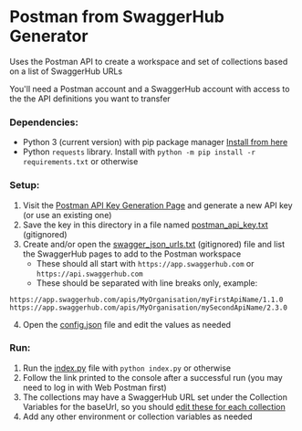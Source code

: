 # Postman from SwaggerHub Generator

Uses the Postman API to create a workspace and set of collections based on a list of SwaggerHub URLs

You'll need a Postman account and a SwaggerHub account with access to the the API definitions you want to transfer

### Dependencies:
- Python 3 (current version) with pip package manager [Install from here](https://www.python.org/downloads/)
- Python `requests` library. Install with `python -m pip install -r requirements.txt` or otherwise

### Setup:
1) Visit the [Postman API Key Generation Page](https://web.postman.co/settings/me/api-keys) and generate a new API key (or use an existing one)
2) Save the key in this directory in a file named [postman_api_key.txt](postman_api_key.txt) (gitignored)
3) Create and/or open the [swagger_json_urls.txt](swagger_json_urls.txt) (gitignored) file and list the SwaggerHub pages to add to the Postman workspace
   - These should all start with `https://app.swaggerhub.com` or `https://api.swaggerhub.com`
   - These should be separated with line breaks only, example:
```
https://app.swaggerhub.com/apis/MyOrganisation/myFirstApiName/1.1.0
https://app.swaggerhub.com/apis/MyOrganisation/mySecondApiName/2.3.0
```
4) Open the [config.json](config.json) file and edit the values as needed

### Run:
1) Run the [index.py](index.py) file with `python index.py` or otherwise
2) Follow the link printed to the console after a successful run (you may need to log in with Web Postman first)
3) The collections may have a SwaggerHub URL set under the Collection Variables for the baseUrl, so you should [edit these for each collection](https://learning.postman.com/docs/sending-requests/variables/#defining-collection-variables)
4) Add any other environment or collection variables as needed
